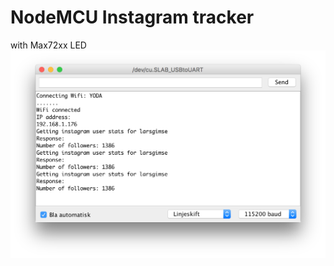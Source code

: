 # NodeMCU Instagram tracker

with Max72xx LED<br>
<img src="https://github.com/larsgimse/NodeMCU/blob/master/soscialtracker/instagram/code/nodemcu_instatracker.png"><br>
